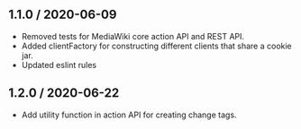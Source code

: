 ## 1.1.0 / 2020-06-09
* Removed tests for MediaWiki core action API and REST API.
* Added clientFactory for constructing different clients that share a cookie jar.
* Updated eslint rules

## 1.2.0 / 2020-06-22
* Add utility function in action API for creating change tags.
